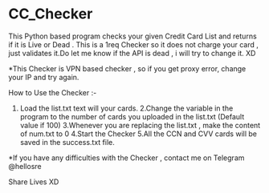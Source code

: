 # CC_Checker
This Python based program checks your given Credit Card List and returns if it is Live or Dead . This is a 1req Checker so it does not charge your card , just validates it.Do let me know if the API is dead , i will try to change it. XD

*This Checker is VPN based checker , so if you get proxy error, change your IP and try again.

How to Use the Checker :-

1. Load the list.txt text will your cards.
2.Change the variable in the program to the number of cards you uploaded in the list.txt (Default value if 100)
3.Whenever you are replacing the list.txt , make the content of num.txt to 0
4.Start the Checker 
5.All the CCN and CVV cards will be saved in the success.txt file.

*If you have any difficulties with the Checker , contact me on Telegram @hellosre

Share Lives XD
